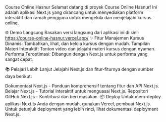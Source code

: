 Course Online Hasnur
Selamat datang di proyek Course Online Hasnur! Ini adalah aplikasi Next.js yang dirancang untuk menyediakan platform interaktif dan ramah pengguna untuk mengelola dan menjelajahi kursus online.

🌐 Demo Langsung
Rasakan versi langsung dari aplikasi ini di sini: https://course-online-hasnur.vercel.app/
✨ Fitur
Manajemen Kursus Dinamis: Tambahkan, lihat, dan kelola kursus dengan mudah.
Tampilan Materi Interaktif: Tonton video dan jelajahi materi kursus dengan nyaman.
Performa Teroptimasi: Dibangun dengan Next.js untuk performa yang sangat cepat.


📚 Pelajari Lebih Lanjut
Jelajahi Next.js dan fitur-fiturnya dengan sumber daya berikut:

Dokumentasi Next.js - Panduan komprehensif tentang fitur dan API Next.js.
Belajar Next.js - Tutorial interaktif untuk menguasai Next.js.
Repositori GitHub Next.js - Kontribusi dan beri masukan.
📦 Deploy
Untuk mem-deploy aplikasi Next.js Anda dengan mudah, gunakan Vercel, pembuat Next.js. Untuk petunjuk deployment yang lebih rinci, lihat dokumentasi deployment Next.js.